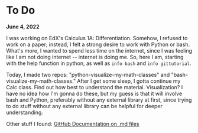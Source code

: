 # To Do

**June 4, 2022**

I was working on EdX's Calculus 1A: Differentiation. Somehow, I refused to work on a paper; instead, I felt a strong desire to work with Python or bash. What's more, I wanted to spend less time on the internet, since I was feeling like I am not doing internet -- internet is doing me. So, here I am, starting with the help function in python, as well as `info bash` and `info gittutorial`.

Today, I made two repos: "python-visualize-my-math-classes" and "bash-visualize-my-math-classes." After I get some sleep, I gotta continue my Calc class. Find out how best to understand the material. Visualization? I have no idea how I'm gonna do these, but my guess is that it will involve bash and Python, preferably without any external library at first, since trying to do stuff without any external library can be helpful for deeper understanding.

Other stuff I found: [GitHub Documentation on .md files](https://docs.github.com/en/get-started/writing-on-github/getting-started-with-writing-and-formatting-on-github/basic-writing-and-formatting-syntax)
